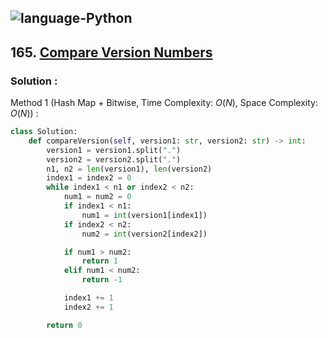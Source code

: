 ![language-Python](https://img.shields.io/badge/Python-ffd43b?style=for-the-badge&logo=PYTHON)
---

## 165. [Compare Version Numbers](https://leetcode.com/problems/compare-version-numbers)

### Solution :

Method 1 (Hash Map + Bitwise, Time Complexity: $O(N)$, Space Complexity: $O(N)$) :
```python
class Solution:
    def compareVersion(self, version1: str, version2: str) -> int:
        version1 = version1.split(".")
        version2 = version2.split(".")
        n1, n2 = len(version1), len(version2)
        index1 = index2 = 0
        while index1 < n1 or index2 < n2:
            num1 = num2 = 0
            if index1 < n1:
                num1 = int(version1[index1])
            if index2 < n2:
                num2 = int(version2[index2])

            if num1 > num2:
                return 1
            elif num1 < num2:
                return -1

            index1 += 1
            index2 += 1

        return 0
```

